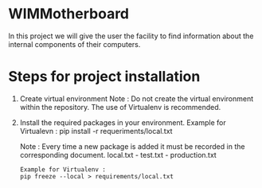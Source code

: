 # WIMMotherboard
 In this project we will give the user the facility to find information about the internal components of their computers.

# Steps for project installation
1)	Create virtual environment
	Note :  Do not create the virtual environment within the repository.
		The use of Virtualenv is recommended.

2)	Install the required packages in your environment.
	Example for Virtualevn : 
	pip install -r requeriments/local.txt

	Note :  Every time a new package is added it must be recorded in the
		corresponding document.
		local.txt	-	test.txt	-	production.txt

		Example for Virtualenv :
		pip freeze --local > requirements/local.txt


